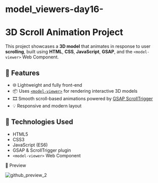 # model_viewers-day16-

# 3D Scroll Animation Project

This project showcases a **3D model** that animates in response to user **scrolling**, built using **HTML**, **CSS**, **JavaScript**, **GSAP**, and the `<model-viewer>` Web Component.

## 🚀 Features

- 🌐 Lightweight and fully front-end
- 📦 Uses [`<model-viewer>`](https://modelviewer.dev/) for rendering interactive 3D models
- 🎞️ Smooth scroll-based animations powered by [GSAP ScrollTrigger](https://greensock.com/scrolltrigger/)
- 💡 Responsive and modern layout

## 🧰 Technologies Used

- HTML5
- CSS3
- JavaScript (ES6)
- GSAP & ScrollTrigger plugin
- `<model-viewer>` Web Component

📸 Preview

![github_preview_2](https://github.com/user-attachments/assets/15fce70c-6524-4505-ba14-a4d68d6efb97)
